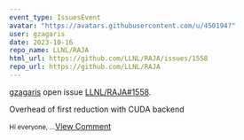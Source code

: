 ```yaml
---
event_type: IssuesEvent
avatar: "https://avatars.githubusercontent.com/u/450194?"
user: gzagaris
date: 2023-10-16
repo_name: LLNL/RAJA
html_url: https://github.com/LLNL/RAJA/issues/1558
repo_url: https://github.com/LLNL/RAJA
---
```


<a href='https://github.com/gzagaris' target='_blank'>gzagaris</a> open issue <a href='https://github.com/LLNL/RAJA/issues/1558' target='_blank'>LLNL/RAJA#1558</a>.

<p>Overhead of first reduction with CUDA backend</p><small>Hi everyone,...</small><a href='https://github.com/LLNL/RAJA/issues/1558' target='_blank'>View Comment</a>